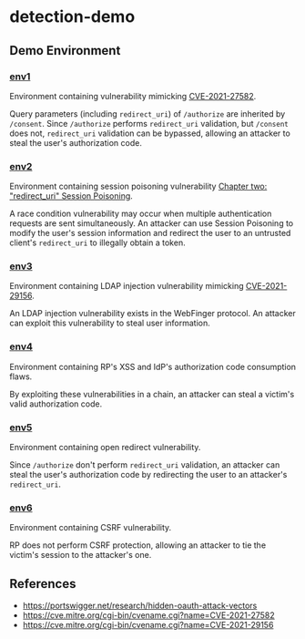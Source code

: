 # detection-demo
## Demo Environment
### [env1](./env1)
Environment containing vulnerability mimicking [CVE-2021-27582](https://cve.mitre.org/cgi-bin/cvename.cgi?name=CVE-2021-27582).

Query parameters (including `redirect_uri`) of `/authorize` are inherited by `/consent`. Since `/authorize` performs `redirect_uri` validation, but `/consent` does not, `redirect_uri` validation can be bypassed, allowing an attacker to steal the user's authorization code.

### [env2](./env2)
Environment containing session poisoning vulnerability [Chapter two: "redirect_uri" Session Poisoning](https://portswigger.net/research/hidden-oauth-attack-vectors).

A race condition vulnerability may occur when multiple authentication requests are sent simultaneously. An attacker can use Session Poisoning to modify the user's session information and redirect the user to an untrusted client's `redirect_uri` to illegally obtain a token.

### [env3](./env3)
Environment containing LDAP injection vulnerability mimicking [CVE-2021-29156](https://cve.mitre.org/cgi-bin/cvename.cgi?name=CVE-2021-29156).

An LDAP injection vulnerability exists in the WebFinger protocol. An attacker can exploit this vulnerability to steal user information.

### [env4](./env4)
Environment containing RP's XSS and IdP's authorization code consumption flaws. 

By exploiting these vulnerabilities in a chain, an attacker can steal a victim's valid authorization code.

### [env5](./env5)
Environment containing open redirect vulnerability.

Since `/authorize` don't perform `redirect_uri` validation, an attacker can steal the user's authorization code by redirecting the user to an attacker's `redirect_uri`.

### [env6](./env6)
Environment containing CSRF vulnerability.

RP does not perform CSRF protection, allowing an attacker to tie the victim's session to the attacker's one.

## References
- https://portswigger.net/research/hidden-oauth-attack-vectors
- https://cve.mitre.org/cgi-bin/cvename.cgi?name=CVE-2021-27582
- https://cve.mitre.org/cgi-bin/cvename.cgi?name=CVE-2021-29156
